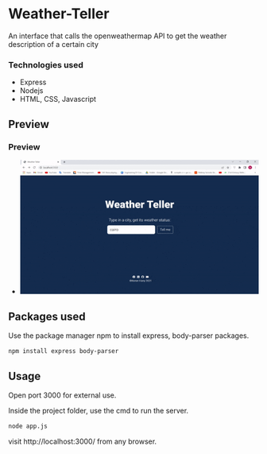 # Weather-Teller
An interface that calls the openweathermap API to get the weather description of a certain city

### Technologies used
- Express
- Nodejs
- HTML, CSS, Javascript

## Preview
### Preview
- ![Demo GIF](/demo.gif)

## Packages used

Use the package manager npm to install express, body-parser packages.

```bash
npm install express body-parser
```

## Usage

Open port 3000 for external use.

Inside the project folder, use the cmd to run the server.
```bash
node app.js
```
visit http://localhost:3000/ from any browser.
